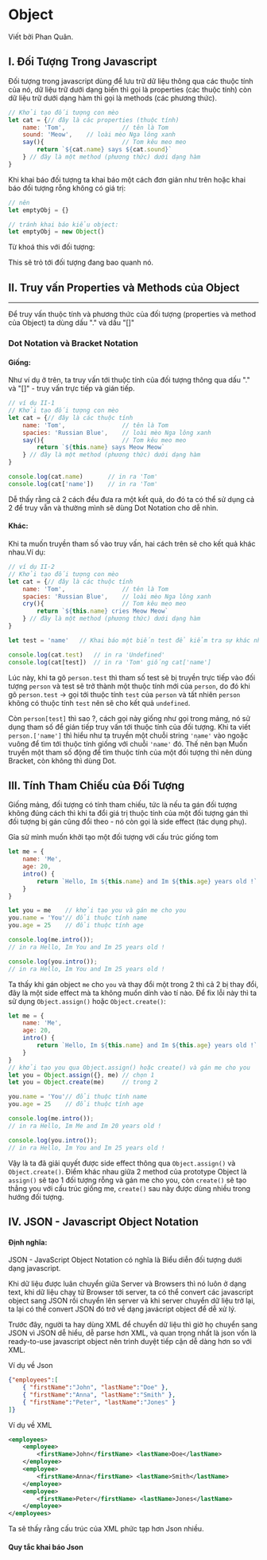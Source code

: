 # Object

Viết bởi Phan Quân.

## I. Đối Tượng Trong Javascript

Đối tượng trong javascript dùng để lưu trữ dữ liệu thông qua các thuộc tính của nó, dữ liệu trữ dưới dạng biến thì gọi là properties (các thuộc tính) còn dữ liệu trữ dưới dạng hàm thì gọi là methods (các phương thức).

```javascript
// Khởi tạo đối tượng con mèo
let cat = {// đây là các properties (thuộc tính)
    name: 'Tom',                // tên là Tom    
    sound: 'Meow',    // loài mèo Nga lông xanh
    say(){                      // Tom kêu meo meo
        return `${cat.name} says ${cat.sound}`
    } // đây là một method (phương thức) dưới dạng hàm
}
```
Khi khai báo đối tượng ta khai báo một cách đơn giản như trên hoặc khai báo đối tượng rỗng không có giá trị:

```javascript
// nên
let emptyObj = {}

// tránh khai báo kiểu object:
let emptyObj = new Object()
```
Từ khoá this với đối tượng:

This sẽ trỏ tới đối tượng đang bao quanh nó.

## II. Truy vấn Properties và Methods của Object
***************
Để truy vấn thuộc tính và phương thức của đối tượng (properties và method của Object) ta dùng dấu "." và dấu "[]"

### Dot Notation và Bracket Notation

#### Giống: 

Như ví dụ ở trên, ta truy vấn tới thuộc tính của đối tượng thông qua dấu "." và "[]" - truy vấn trực tiếp và gián tiếp.

```javascript
// ví dụ II-1
// Khởi tạo đối tượng con mèo
let cat = {// đây là các thuộc tính
    name: 'Tom',                // tên là Tom    
    spacies: 'Russian Blue',    // loài mèo Nga lông xanh
    say(){                      // Tom kêu meo meo
        return `${this.name} says Meow Meow`
    } // đây là một method (phương thức) dưới dạng hàm
}

console.log(cat.name)       // in ra 'Tom'
console.log(cat['name'])    // in ra 'Tom'
```
Dễ thấy rằng cả 2 cách đều đưa ra một kết quả, do đó ta có thể sử dụng cả 2 để truy vẫn và thường mình sẽ dùng Dot Notation cho dễ nhìn.

#### Khác: 

Khi ta muốn truyền tham số vào truy vấn, hai cách trên sẽ cho kết quả khác nhau.Ví dụ:
```javascript
// ví dụ II-2
// Khởi tạo đối tượng con mèo
let cat = {// đây là các thuộc tính
    name: 'Tom',                // tên là Tom    
    spacies: 'Russian Blue',    // loài mèo Nga lông xanh
    cry(){                      // Tom kêu meo meo
        return `${this.name} cries Meow Meow`
    } // đây là một method (phương thức) dưới dạng hàm
}

let test = 'name'   // Khai báo một biến test để kiểm tra sự khác nhau:

console.log(cat.test)   // in ra 'Undefined'
console.log(cat[test])  // in ra 'Tom' giống cat['name']
```

Lúc này, khi ta gõ `person.test` thì tham số test sẽ bị truyền trực tiếp vào đối tượng `person` và test sẽ trở thành một thuộc tính mới của `person`, do đó khi gõ `person.test` -> gọi tới thuộc tính `test` của `person` và tất nhiên `person` không có thuộc tính `test` nên sẽ cho kết quả `undefined`.

Còn `person[test]` thì sao ?, cách gọi này giống như gọi trong mảng, nó sử dụng tham số để gián tiếp truy vấn tới thuộc tính của đối tượng. Khi ta viết `person.['name']` thì hiểu như ta truyền một chuỗi string `'name'` vào ngoặc vuông để tìm tới thuộc tính giống với chuỗi `'name'` đó. Thế nên bạn Muốn truyền một tham số động để tìm thuộc tính của một đối tượng thì nên dùng Bracket, còn không thì dùng Dot.

## III. Tính Tham Chiếu của Đối Tượng

Giống mảng, đối tượng có tính tham chiếu, tức là nếu ta gán đối tượng không đúng cách thì khi ta đổi giá trị thuộc tính của một đối tượng gán thì đối tượng bị gán cũng đổi theo - nó còn gọi là side effect (tác dụng phụ).

Gỉa sử mình muốn khởi tạo một đối tượng với cấu trúc giống tom

```javascript
let me = {
    name: 'Me',
    age: 20,
    intro() {
        return `Hello, Im ${this.name} and Im ${this.age} years old !`
    }
}

let you = me    // khởi tạo you và gán me cho you
you.name = 'You'// đổi thuộc tính name
you.age = 25    // đổi thuộc tính age

console.log(me.intro());
// in ra Hello, Im You and Im 25 years old !

console.log(you.intro());
// in ra Hello, Im You and Im 25 years old !
```

Ta thấy khi gán object `me` cho `you` và thay đổi một trong 2 thì cả 2 bị thay đổi, đây là một side effect mà ta không muốn dính vào tí nào. Để fix lỗi này thì ta sử dụng `Object.assign()` hoặc `Object.create()`:

```javascript
let me = {
    name: 'Me',
    age: 20,
    intro() {
        return `Hello, Im ${this.name} and Im ${this.age} years old !`
    }
}
// khởi tạo you qua Object.assign() hoặc create() và gán me cho you
let you = Object.assign({}, me) // chọn 1 
let you = Object.create(me)     // trong 2

you.name = 'You'// đổi thuộc tính name
you.age = 25    // đổi thuộc tính age

console.log(me.intro());
// in ra Hello, Im Me and Im 20 years old !

console.log(you.intro());
// in ra Hello, Im You and Im 25 years old !
```

Vậy là ta đã giải quyết được side effect thông qua `Object.assign()` và `Object.create()`. Điểm khác nhau giữa 2 method của prototype Object là `assign()` sẽ tạo 1 đối tượng rỗng và gán me cho you, còn `create()` sẽ tạo thẳng you với cấu trúc giống me, `create()` sau này được dùng nhiều trong hướng đối tượng.

## IV. JSON - Javascript Object Notation

#### Định nghĩa:

JSON - JavaScript Object Notation có nghĩa là Biểu diễn đối tượng dưới dạng javascript.

Khi dữ liệu được luân chuyển giữa Server và Browsers thì nó luôn ở dạng text, khi dữ liệu chạy từ Browser tới server, ta có thể convert các javascript object sang JSON rồi chuyển lên server và khi server chuyển dữ liệu trở lại, ta lại có thể convert JSON đó trở về dạng javácript object để dễ xử lý.

Trước đây, người ta hay dùng XML để chuyển dữ liệu thì giờ họ chuyển sang JSON vì JSON dễ hiểu, dễ parse hơn XML, và quan trọng nhất là json vốn là ready-to-use javascript object nên trình duyệt tiếp cận dễ dàng hơn so với XML.

Ví dụ về Json

```json
{"employees":[
    { "firstName":"John", "lastName":"Doe" },
    { "firstName":"Anna", "lastName":"Smith" },
    { "firstName":"Peter", "lastName":"Jones" }
]}
```

Ví dụ về XML

```xml
<employees>
    <employee>
        <firstName>John</firstName> <lastName>Doe</lastName>
    </employee>
    <employee>
        <firstName>Anna</firstName> <lastName>Smith</lastName>
    </employee>
    <employee>
        <firstName>Peter</firstName> <lastName>Jones</lastName>
    </employee>
</employees>
```

Ta sẽ thấy rằng cấu trúc của XML phức tạp hơn Json nhiều.

#### Quy tắc khai báo Json